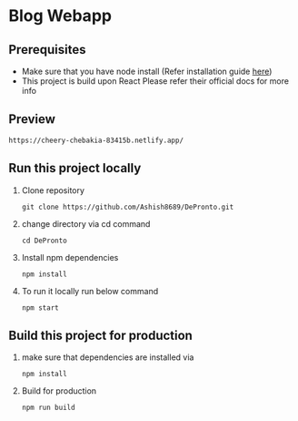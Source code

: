 # Blog Webapp

## Prerequisites

-   Make sure that you have node install (Refer installation guide [here](https://nodejs.org/en/download/))
-   This project is build upon React Please refer their official docs for more info

## Preview
 
 ```
 https://cheery-chebakia-83415b.netlify.app/
 ```

## Run this project locally

1. Clone repository

    ```
    git clone https://github.com/Ashish8689/DePronto.git
    ```

2. change directory via cd command

    ```
    cd DePronto
    ```

3. Install npm dependencies

    ```
    npm install
    ```

4. To run it locally run below command
    ```
    npm start
    ```

## Build this project for production

1. make sure that dependencies are installed via

    ```
    npm install
    ```

2. Build for production
    ```
    npm run build
    ```
